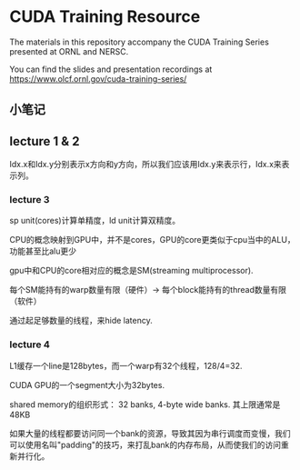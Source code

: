 # CUDA Training Resource
The materials in this repository accompany the CUDA Training Series presented at ORNL and NERSC.

You can find the slides and presentation recordings at https://www.olcf.ornl.gov/cuda-training-series/

## 小笔记

## lecture 1 & 2

Idx.x和Idx.y分别表示x方向和y方向，所以我们应该用Idx.y来表示行，Idx.x来表示列。

### lecture 3

sp unit(cores)计算单精度，ld unit计算双精度。

CPU的概念映射到GPU中，并不是cores，GPU的core更类似于cpu当中的ALU，功能甚至比alu更少

gpu中和CPU的core相对应的概念是SM(streaming multiprocessor).

每个SM能持有的warp数量有限（硬件）-> 每个block能持有的thread数量有限（软件）

通过起足够数量的线程，来hide latency.

### lecture 4

L1缓存一个line是128bytes，而一个warp有32个线程，128/4=32.

CUDA GPU的一个segment大小为32bytes.

shared memory的组织形式：
32 banks, 4-byte wide banks.
其上限通常是48KB

如果大量的线程都要访问同一个bank的资源，导致其因为串行调度而变慢，我们可以使用名叫"padding"的技巧，来打乱bank的内存布局，从而使我们的访问重新并行化。